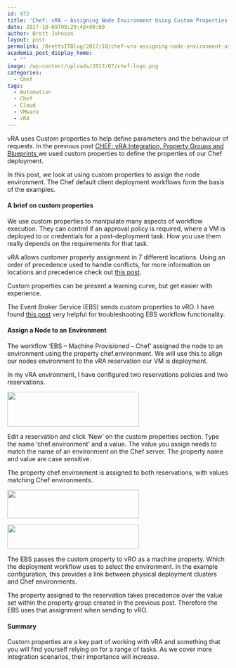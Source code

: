 ```yaml
---
id: 872
title: 'Chef: vRA – Assigning Node Environment Using Custom Properties'
date: 2017-10-09T09:29:48+00:00
author: Brett Johnson
layout: post
permalink: /BrettsITBlog/2017/10/chef-vra-assigning-node-environment-using-custom-properties/
academia_post_display_home:
  - ""
image: /wp-content/uploads/2017/07/chef-logo.png
categories:
  - Chef
tags:
  - Automation
  - Chef
  - Cloud
  - VMware
  - vRA
---
```


vRA uses Custom properties to help define parameters and the behaviour of requests. In the previous post [CHEF: vRA Integration, Property Groups and Blueprints ](https://sdbrett.com/BrettsITBlog/2017/09/chef-vra-integration-property-groups-and-blueprints/)we used custom properties to define the properties of our Chef deployment.

In this post, we look at using custom properties to assign the node environment. The Chef default client deployment workflows form the basis of the examples.

#### A brief on custom properties

We use custom properties to manipulate many aspects of workflow execution. They can control if an approval policy is required, where a VM is deployed to or credentials for a post-deployment task. How you use them really depends on the requirements for that task.

vRA allows customer property assignment in 7 different locations. Using an order of precedence used to handle conflicts, for more information on locations and precedence check out [this post](http://www.virtualizationteam.com/cloud/vrealize-automation-order-of-precedence-for-custom-properties.html).

Custom properties can be present a learning curve, but get easier with experience.

The Event Broker Service (EBS) sends custom properties to vRO. I have found [this post](https://www.definit.co.uk/2016/03/whats-in-my-vra7-ebs-payloads/) very helpful for troubleshooting EBS workflow functionality.

#### Assign a Node to an Environment

The workflow ‘EBS – Machine Provisioned &#8211; Chef’ assigned the node to an environment using the property chef.environment. We will use this to align our nodes environment to the vRA reservation our VM is deployment.

In my vRA environment, I have configured two reservations policies and two reservations.

[<img class="alignnone wp-image-875 size-medium" title="vRA Reservations" src="https://sdbrett.com/assets/images/2017/10/vRA-reservations-300x79.png" alt="" width="300" height="79" srcset="https://sdbrett.com/assets/images2017/10/vRA-reservations-300x79.png 300w, https://sdbrett.com/assets/images2017/10/vRA-reservations-768x203.png 768w, https://sdbrett.com/assets/images2017/10/vRA-reservations-1024x271.png 1024w, https://sdbrett.com/assets/images2017/10/vRA-reservations-260x69.png 260w" sizes="(max-width: 300px) 100vw, 300px" />](https://sdbrett.com/assets/images/2017/10/vRA-reservations.png)

Edit a reservation and click &#8216;New&#8217; on the custom properties section. Type the name &#8216;chef.environment&#8217; and a value. The value you assign needs to match the name of an environment on the Chef server. The property name and value are case sensitive.

The property chef.environment is assigned to both reservations, with values matching Chef environments.

[<img class="alignnone wp-image-874 size-medium" title="vRA Reservation Properties" src="https://sdbrett.com/assets/images/2017/10/Dev-reservation-custom-properties-300x65.png" alt="" width="300" height="65" srcset="https://sdbrett.com/assets/images2017/10/Dev-reservation-custom-properties-300x65.png 300w, https://sdbrett.com/assets/images2017/10/Dev-reservation-custom-properties-768x167.png 768w, https://sdbrett.com/assets/images2017/10/Dev-reservation-custom-properties-1024x223.png 1024w, https://sdbrett.com/assets/images2017/10/Dev-reservation-custom-properties-260x57.png 260w" sizes="(max-width: 300px) 100vw, 300px" />](https://sdbrett.com/assets/images/2017/10/Dev-reservation-custom-properties.png)

[<img class="alignnone wp-image-873 size-medium" title="Chef environments" src="https://sdbrett.com/assets/images/2017/10/Chef-server-environments-300x56.png" alt="" width="300" height="56" srcset="https://sdbrett.com/assets/images2017/10/Chef-server-environments-300x56.png 300w, https://sdbrett.com/assets/images2017/10/Chef-server-environments-768x143.png 768w, https://sdbrett.com/assets/images2017/10/Chef-server-environments-1024x191.png 1024w, https://sdbrett.com/assets/images2017/10/Chef-server-environments-260x48.png 260w" sizes="(max-width: 300px) 100vw, 300px" />](https://sdbrett.com/assets/images/2017/10/Chef-server-environments.png)

The EBS passes the custom property to vRO as a machine property. Which the deployment workflow uses to select the environment. In the example configuration, this provides a link between physical deployment clusters and Chef environments.

The property assigned to the reservation takes precedence over the value set within the property group created in the previous post. Therefore the EBS uses that assignment when sending to vRO.

#### Summary

Custom properties are a key part of working with vRA and something that you will find yourself relying on for a range of tasks. As we cover more integration scenarios, their importance will increase.